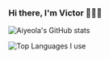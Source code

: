 ### Hi there, I'm Victor 🙋🏽‍♂️

![Aiyeola's GitHub stats](https://github-readme-stats.vercel.app/api?username=aiyeola&show_icons=true&theme=dark&count_private=true)

![Top Languages I use](https://github-readme-stats.vercel.app/api/top-langs/?username=aiyeola&theme=dark&langs_count=2)
